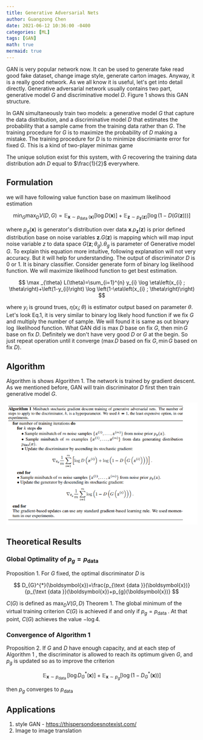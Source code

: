 ```yaml
---
title: Generative Adversarial Nets
author: Guangzong Chen
date: 2021-06-12 10:36:00 -0400
categories: [ML]
tags: [GAN]
math: true
mermaid: true
---
```


GAN is very popular network now. It can be used to generate fake read good fake dataset, change image style, generate carton images. Anyway, it is a really good network. As we all know it is useful, let's get into detail directly. Generative adversarial network usually contains two part, generative model $G$ and discriminative model $D .$ Figure 1 shows this GAN structure.

In GAN simultaneously train two models: a generative model $G$ that capture the data distribution, and a discriminative model $D$ that estimates the probability that a sample came from the training data rather than $G$. The training procedure for $G$ is to maximize the probability of $D$ making a mistake. The training procedure for $D$ is to minimize discrimiante error for fixed $G$. This is a kind of two-player minimax game

The unique solution exist for this system, with $G$ recovering the training data distribution adn $D$ equal to $\frac{1}{2}$ everywhere.

## Formulation

we will have following value function base on maximum likelihood estimation

$$
\min _{G} \max _{D} V(D, G)=\mathbb{E}_{\boldsymbol{x} \sim p_{\text {data }}(\boldsymbol{x})}[\log D(\boldsymbol{x})]+\mathbb{E}_{\boldsymbol{z} \sim p_{\boldsymbol{z}}(\boldsymbol{z})}[\log (1-D(G(\boldsymbol{z})))]
$$

where $p_{g}(\boldsymbol{x})$ is generator's distribution over data $\boldsymbol{x} . p_{\boldsymbol{z}}(\boldsymbol{z})$ is prior defined distribution base on noise variables $\boldsymbol{z} . G(\boldsymbol{z})$ is mapping which will map input noise variable $z$ to data space $G\left(\boldsymbol{z} ; \theta_{g}\right) . \theta_{g}$ is parameter of Generative model $G$. To explain this equation more intuitive, following explanation will not very accuracy. But it will help for understanding. The output of discriminator $D$ is 0 or $1 .$ It is binary classifier. Consider generate form of binary log likelihood function. We will maximize likelihood function to get best estimation.

$$
\max _{\theta} L(\theta)=\sum_{i=1}^{n} y_{i} \log \eta\left(x_{i} ; \theta\right)+\left(1-y_{i}\right) \log \left(1-\eta\left(x_{i} ; \theta\right)\right)
$$

where $y_{i}$ is ground trues, $\eta\left(x_{i} ; \theta\right)$ is estimator output based on parameter $\theta$. Let's look Eq.1, it is very similar to binary log likely hood function if we fix $G$ and multiply the number of sample. We will found it is same as out binary $\log$ likelihood function. What GAN did is max $D$ base on fix $G$, then $\min G$ base on fix $D$. Definitely we don't have very good $D$ or $G$ at the begin. So just repeat operation until it converge $(\max D$ based on fix $G, \min G$ based on fix $D)$.

## Algorithm
Algorithm is shows Algorithm $1 .$ The network is trained by gradient descent. As we mentioned before, GAN will train discriminator $D$ first then train generative model $G$.

![](https://raw.githubusercontent.com/chen-gz/picBed/master/20210613143410.png)

## Theoretical Results
### Global Optimality of $p_{g}=p_{\text {data }}$
Proposition 1. For $G$ fixed, the optimal discriminator $D$ is

$$
D_{G}^{*}(\boldsymbol{x})=\frac{p_{\text {data }}(\boldsymbol{x})}{p_{\text {data }}(\boldsymbol{x})+p_{g}(\boldsymbol{x})}
$$

$C(G)$ is defined as $\max _{D} V(G, D)$
Theorem 1. The global minimum of the virtual training criterion $C(G)$ is achieved if and only if $p_{g}=p_{\text {data }}$. At that point, $C(G)$ achieves the value $-\log 4$.

### Convergence of Algorithm 1
Proposition 2. If $G$ and $D$ have enough capacity, and at each step of Algorithm 1 , the discriminator is allowed to reach its optimum given $G$, and $p_{g}$ is updated so as to improve the criterion

$$
\mathbb{E}_{\boldsymbol{x} \sim p_{\text {data }}}\left[\log D_{G}^{*}(\boldsymbol{x})\right]+\mathbb{E}_{\boldsymbol{x} \sim p_{g}}\left[\log \left(1-D_{G}^{*}(\boldsymbol{x})\right)\right]
$$

then $p_{g}$ converges to $p_{\text {data }}$

## Applications

1. style GAN - https://thispersondoesnotexist.com/
2. Image to image translation
